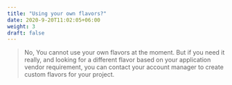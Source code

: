 ```yaml
---
title: "Using your own flavors?"
date: 2020-9-20T11:02:05+06:00
weight: 3
draft: false
---
```


> No, You cannot use your own flavors at the moment. But if you need it really, and looking for a different flavor based on your application vendor requirement, you can contact your account manager to create custom flavors for your project.

